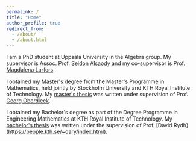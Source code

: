 ```yaml
---
permalink: /
title: "Home"
author_profile: true
redirect_from: 
  - /about/
  - /about.html
---
```


I am a PhD student at Uppsala University in the Algebra group. My supervisor is Assoc. Prof. [Seidon Alsaody](https://www.uu.se/kontakt-och-organisation/personal?query=N9-61) and my co-supervisor is Prof. [Magdalena Larfors](https://www.uu.se/kontakt-och-organisation/personal?query=N3-1163).

I obtained my Master's degree from the Master's Programme in Mathematics, held jointly by Stockholm University and KTH Royal Institute of Technology. My [master's thesis](http://kth.diva-portal.org/smash/record.jsf?pid=diva2:1923800) was written under supervision of Prof. [Georg Oberdieck](https://www.mathi.uni-heidelberg.de/~georgo/).

I obtained my Bachelor's degree as part of the Degree Programme in Engineering Mathematics at KTH Royal Institute of Technology. My [bachelor's thesis](https://www.diva-portal.org/smash/record.jsf?pid=diva2:1776757) was written under the supervision of Prof. [David Rydh}(https://people.kth.se/~dary/index.html).
